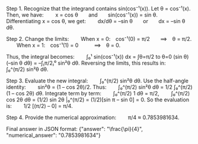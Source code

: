 Step 1. Recognize that the integrand contains sin(cos⁻¹(x)). Let θ = cos⁻¹(x). Then, we have:
  x = cos θ  and  sin(cos⁻¹(x)) = sin θ.
Differentiating x = cos θ, we get:
  dx/dθ = –sin θ  or  dx = –sin θ dθ.

Step 2. Change the limits:
  When x = 0: cos⁻¹(0) = π/2  ⟹ θ = π/2.
  When x = 1: cos⁻¹(1) = 0   ⟹ θ = 0.

Thus, the integral becomes:
  ∫₀¹ sin(cos⁻¹(x)) dx = ∫θ=π/2 to θ=0 (sin θ)(–sin θ dθ) = –∫₍π/2₎⁰ sin²θ dθ.
Reversing the limits, this results in:
  ∫₀^(π/2) sin²θ dθ.

Step 3. Evaluate the new integral:
  ∫₀^(π/2) sin²θ dθ.
Use the half-angle identity:
  sin²θ = (1 – cos 2θ)/2.
Thus:
  ∫₀^(π/2) sin²θ dθ = 1/2 ∫₀^(π/2) (1 – cos 2θ) dθ.
Integrate term by term:
  ∫₀^(π/2) 1 dθ = π/2,
  ∫₀^(π/2) cos 2θ dθ = (1/2) sin 2θ |₀^(π/2) = (1/2)[sin π – sin 0] = 0.
So the evaluation is:
  1/2 [(π/2) – 0] = π/4.

Step 4. Provide the numerical approximation:
  π/4 ≈ 0.7853981634.

Final answer in JSON format:
{"answer": "\\frac{\\pi}{4}", "numerical_answer": "0.7853981634"}
